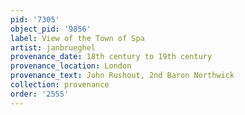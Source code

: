 ```yaml
---
pid: '7305'
object_pid: '9856'
label: View of the Town of Spa
artist: janbrueghel
provenance_date: 18th century to 19th century
provenance_location: London
provenance_text: John Rushout, 2nd Baron Northwick
collection: provenance
order: '2555'
---
```

